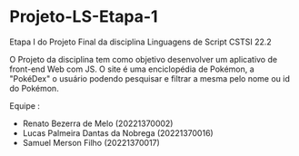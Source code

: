 # Projeto-LS-Etapa-1
Etapa I do Projeto Final da disciplina Linguagens de Script CSTSI 22.2

O Projeto da disciplina tem como objetivo desenvolver um aplicativo de front-end Web com JS. O site é uma enciclopédia de Pokémon, a "PokéDex" o usuário podendo pesquisar e filtrar a mesma pelo nome ou id do Pokémon.

Equipe :
 - Renato Bezerra de Melo (20221370002)
 - Lucas Palmeira Dantas da Nobrega (20221370016)
 - Samuel Merson Filho (20221370017)